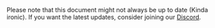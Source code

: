 Please note that this document might not always be up to date (Kinda ironic). If you want the latest updates, consider joining our [Discord](https://discordapp.com/invite/B5JW7qp).
